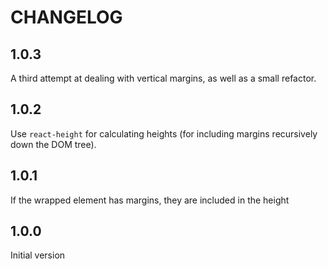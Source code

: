 # CHANGELOG

## 1.0.3
A third attempt at dealing with vertical margins, as well as a small refactor.

## 1.0.2
Use `react-height` for calculating heights (for including margins recursively down the DOM tree).

## 1.0.1
If the wrapped element has margins, they are included in the height

## 1.0.0
Initial version
